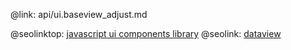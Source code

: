 @link: api/ui.baseview_adjust.md

@seolinktop: [javascript ui components library](https://webix.com)
@seolink: [dataview](https://webix.com/widget/dataview/)